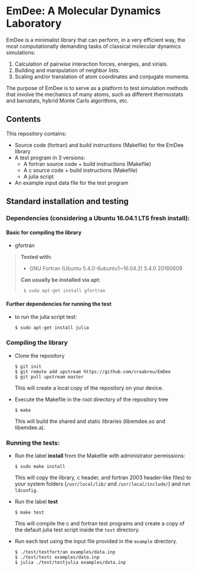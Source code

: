 EmDee: A Molecular Dynamics Laboratory
======================================

EmDee is a minimalist library that can perform, in a very efficient way, the most computationally
demanding tasks of classical molecular dynamics simulations:

1. Calculation of pairwise interaction forces, energies, and virials.
2. Building and manipulation of neighbor lists.
3. Scaling and/or translation of atom coordinates and conjugate momenta.

The purpose of EmDee is to serve as a platform to test simulation methods that involve the mechanics
of many atoms, such as different thermostats and barostats, hybrid Monte Carlo algorithms, etc.

Contents
------------

This repository contains:

* Source code (fortran) and build instructions (Makefile) for the EmDee library
* A test program in 3 versions:
  * A fortran source code + build instructions (Makefile)
  * A c source code + build instructions (Makefile)
  * A julia script
* An example input data file for the test program

Standard installation and testing
------------

### Dependencies (considering a Ubuntu 16.04.1 LTS fresh install):

#### Basic for compiling the library

* gfortran

> **Tested with:**
>- GNU Fortran (Ubuntu 5.4.0-6ubuntu1~16.04.2) 5.4.0 20160609
>
>
> **Can usually be installed via apt:**
>
>      $ sudo apt-get install gfortran

#### Further dependencies for running the test

* to run the julia script test:

      $ sudo apt-get install julia

### Compiling the library

* Clone the repository

      $ git init
      $ git remote add upstream https://github.com/craabreu/EmDee
      $ git pull upstream master
  This will create a local copy of the repository on your device.

* Execute the Makefile in the root directory of the repository tree

      $ make
  This will build the shared and static libraries (libemdee.so and libemdee.a).

### Running the tests:

* Run the label **install** from the Makefile with administrator permissions:

      $ sudo make install
  This will copy the library, c header, and fortran 2003 header-like files) to your system folders (`/usr/local/lib/` and `/usr/local/include/`) and run `ldconfig`.

* Run the label **test**

      $ make test
  This will compile the c and fortran test programs and  create a copy of the default julia test script inside the `test` directory.

* Run each test using the input file provided in the `example` directory.

      $ ./test/testfortran examples/data.inp
      $ ./test/testc examples/data.inp
      $ julia ./test/testjulia examples/data.inp
